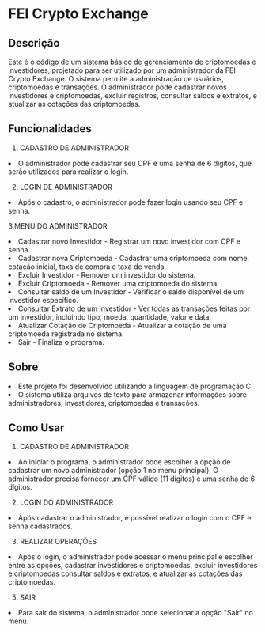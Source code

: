 <h1>FEI Crypto Exchange</h1>

<h2>Descrição</h2>
<p>Este é o código de um sistema básico de gerenciamento de criptomoedas e investidores, projetado para ser utilizado por um administrador da FEI Crypto Exchange. O sistema permite a administração de usuários, criptomoedas e transações. O administrador pode cadastrar novos investidores e criptomoedas, excluir registros, consultar saldos e extratos, e atualizar as cotações das criptomoedas.</p>

<h2>Funcionalidades</h2>

1. CADASTRO DE ADMINISTRADOR
<li>O administrador pode cadastrar seu CPF e uma senha de 6 dígitos, que serão utilizados para realizar o login.</li>

<p></p>

2. LOGIN DE ADMINISTRADOR
<li>Após o cadastro, o administrador pode fazer login usando seu CPF e senha.</li>

<p></p>

3.MENU DO ADMINISTRADOR
<li>Cadastrar novo Investidor - Registrar um novo investidor com CPF e senha.</li>
<li>Cadastrar nova Criptomoeda - Cadastrar uma criptomoeda com nome, cotação inicial, taxa de compra e taxa de venda.</li>
<li>Excluir Investidor - Remover um investidor do sistema.</li>
<li>Excluir Criptomoeda - Remover uma criptomoeda do sistema.</li>
<li>Consultar saldo de um Investidor - Verificar o saldo disponível de um investidor específico.</li>
<li>Consultar Extrato de um Investidor - Ver todas as transações feitas por um investidor, incluindo tipo, moeda, quantidade, valor e data.</li>
<li>Atualizar Cotação de Criptomoeda - Atualizar a cotação de uma criptomoeda registrada no sistema.</li>
<li>Sair - Finaliza o programa.</li>

<h2>Sobre</h2>

<li>Este projeto foi desenvolvido utilizando a linguagem de programação C.</li>
<li> O sistema utiliza arquivos de texto para armazenar informações sobre administradores, investidores, criptomoedas e transações.</li>


<h2>Como Usar</h2>

1. CADASTRO DE ADMINISTRADOR
<li>Ao iniciar o programa, o administrador pode escolher a opção de cadastrar um novo administrador (opção 1 no menu principal).
O administrador precisa fornecer um CPF válido (11 dígitos) e uma senha de 6 dígitos.</li>

<p></p>

2. LOGIN DO ADMINISTRADOR
<li>Após cadastrar o administrador, é possível realizar o login com o CPF e senha cadastrados.</li>

<p></p>

3. REALIZAR OPERAÇÕES
<li>Após o login, o administrador pode acessar o menu principal e escolher entre as opções,  cadastrar investidores e criptomoedas, excluir investidores e criptomoedas consultar saldos e extratos, e atualizar as cotações das criptomoedas.</li>

<p></p>

5. SAIR
<li>Para sair do sistema, o administrador pode selecionar a opção "Sair" no menu.</li>